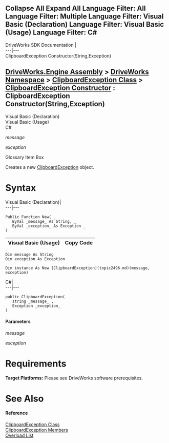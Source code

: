 Collapse All Expand All Language Filter: All  Language Filter: Multiple  Language Filter: Visual Basic (Declaration) Language Filter: Visual Basic (Usage) Language Filter: C#  
---  
DriveWorks SDK Documentation  |   
---|---  
ClipboardException Constructor(String,Exception)   
  
[DriveWorks.Engine Assembly](topic2156.md) > [DriveWorks Namespace](topic2159.md) > [ClipboardException Class](topic2496.md) > [ClipboardException Constructor](topic2502.md) : ClipboardException Constructor(String,Exception)  
---  
  
Visual Basic (Declaration)    
Visual Basic (Usage)    
C# 

_message_
    

_exception_
    

Glossary Item Box

Creates a new [ClipboardException](topic2496.md) object. 

# Syntax

Visual Basic (Declaration)|   
---|---  
      
    
    Public Function New( _
       ByVal _message_ As String, _
       ByVal _exception_ As Exception _
    )  
  
Visual Basic (Usage)| Copy Code  
---|---  
      
    
    Dim message As String
    Dim exception As Exception
     
    Dim instance As New [ClipboardException](topic2496.md)(message, exception)  
  
C#|   
---|---  
      
    
    public ClipboardException( 
       string _message_ ,
       Exception _exception_
    )  
  
#### Parameters

 _message_
    
_exception_
    

# Requirements

**Target Platforms:** Please see DriveWorks software prerequisites.

# See Also

#### Reference

[ClipboardException Class](topic2496.md)   
[ClipboardException Members](topic2497.md)   
[Overload List](topic2502.md)


